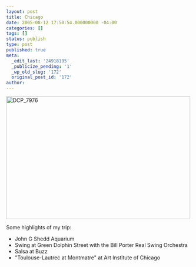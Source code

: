 ```yaml
---
layout: post
title: Chicago
date: 2005-08-12 17:50:54.000000000 -04:00
categories: []
tags: []
status: publish
type: post
published: true
meta:
  _edit_last: '24918195'
  _publicize_pending: '1'
  _wp_old_slug: '172'
  original_post_id: '172'
author: 
---
```

<a href="http://www.flickr.com/photos/matthewsim/sets/1144714/" title="DCP_7976 by Matthew Simoneau, on Flickr"><img src="https://farm1.staticflickr.com/26/52783676_3965291efa.jpg" width="500" height="333" alt="DCP_7976" /></a>

Some highlights of my trip:
* John G Shedd Aquarium
*  Swing at Green Dolphin Street with the Bill Porter Real Swing Orchestra
* Salsa at Buzz
* "Toulouse-Lautrec at Montmatre" at Art Institute of Chicago
